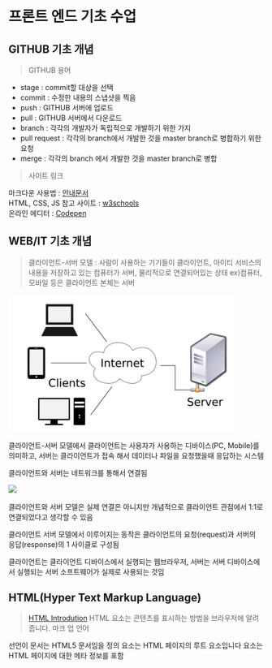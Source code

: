 # 프론트 엔드 기초 수업

## GITHUB 기초 개념

> GITHUB 용어

- stage : commit할 대상을 선택
- commit : 수정한 내용의 스냅샷을 찍음
- push : GITHUB 서버에 업로드
- pull : GITHUB 서버에서 다운로드
- branch : 각각의 개발자가 독립적으로 개발하기 위한 가지
- pull request : 각각의 branch에서 개발한 것을 master branch로 병합하기 위한 요청
- merge : 각각의 branch 에서 개발한 것을 master branch로 병합

> 사이트 링크

마크다운 사용법 : [안내문서](https://gist.github.com/ihoneymon/652be052a0727ad59601)<br/>
HTML, CSS, JS 참고 사이트 : [w3schools](https://www.w3schools.com/)<br/>
온라인 에디터 : [Codepen](https://codepen.io/pen/tour/welcome/start)

## WEB/IT 기초 개념

> 클라이언트-서버 모델 : 사람이 사용하는 기기들이 클라이언트, 아이티 서비스의 내용을 저장하고 있는 컴퓨터가 서버, 물리적으로 연결되어있는 상태
ex)컴퓨터,모바일 등은 클라이언트 본체는 서버
<img src="https://github.com/JOYONGSUN/20210320_start_frontend/blob/main/1200px-Client-server-model.svg.png" width="450px" />

클라이언트-서버 모델에서 클라이언트는 사용자가 사용하는 디바이스(PC, Mobile)를 의미하고, 서버는 클라이언트가 접속 해서 데이터나 파일을 요청했을때 응답하는 시스템

클라이언트와 서버는 네트워크를 통해서 연결됨

<img src="https://s3-ap-northeast-2.amazonaws.com/opentutorials-user-file/course/2614/4971.png" />

클라이언트와 서버 모델은 실제 연결은 아니지만 개념적으로 클라이언트 관점에서 1:1로 연결되었다고 생각할 수 있음

클라이언트 서버 모델에서 이루어지는 동작은 클라이언트의 요청(request)과 서버의 응답(response)의 1 사이클로 구성됨

클라이언트는 클라이언트 디바이스에서 실행되는 웹브라우저, 서버는 서버 디바이스에서 실행되는 서버 소프트웨어가 실제로 사용되는 것임

## HTML(Hyper Text Markup Language)

>[HTML Introdution](https://www.w3schools.com/html/html_intro.asp)
 HTML 요소는 콘텐츠를 표시하는 방법을 브라우저에 알려줍니다.
 마크 업 언어

<!DOCTYPE html>선언이 문서는 HTML5 문서임을 정의
<html>요소는 HTML 페이지의 루트 요소입니다
<head>요소는 HTML 페이지에 대한 메타 정보를 포함
<title>요소는 (브라우저의 제목 표시 줄이나 페이지의 탭에 표시되는) HTML 페이지의 제목을 지정합니다
<body>요소는 문서의 본문을 정의하고, 등 호, 단락, 이미지, 하이퍼 링크, 테이블,리스트, 모든 가시적 인 컨텐츠에 대한 컨테이너이고
<h1>요소는 큰 제목을 정의
<p>요소는 문단을 정의
  
  편집기 코드펜
  https://www.w3schools.com/html/html_basic.asp
  
>[HTML Element](https://www.w3schools.com/html/html_basic.asp)

>[HTML Attributes](https://www.w3schools.com/html/html_attributes.asp)

-------------------------------------------------
html,css,js는클라이언트 브라우저가 해석(뿌려준다)랜더링한다
 해석=랜더링,컴파일링,인터프리팅
서버에서 처리하는 언어(처리해서 결과만 화면에):PHP,ASP,JSP

서버=IDC센터 컴퓨터 ex)KT 분당 IDC

라우터,게이트웨이=망구성     스마트폰 기지국

클라이언트 서버모델의 개념

푸쉬 알림/벳지?/칼럼?

메인브런치=마스터브렌치

서버소트웨어=서버

os/IIS설치(asp언어로개발)
리눅스/아파치소프트웨어서버설치(PHP언어,톰켓으로 자바사용)

클라이언트는 클라이언트 하드웨어에서 실행된 웹브라우저
네이버에 설치된 아파치가 서버



-------------------------------------------------

frontend 공부시작

문준석 선생님
ministori@naver.com
1,2.github
web/it 기초내용
html
3,4.css
5,6.js
example
1:20-2:30 -> 3:50
-------------------------------------------------
브라우저:크롬
컨트롤+링크클릭=새탭

<버전관리시스템>
tortoise svn(설치형:비공개작업)-setting
깃&깃허브(+협업)
cvs

<OS>
윈도우 < 맥os(리눅스기반or유닉스 기반) < 서버 리눅스
*리닉스 공부,리눅스 커널 책(리눅스 소스 공개)
*
안드로이드 ios

<cmd,bash>

깃허브에서 레파지토리 만들기
워드프레스-php개발자
서버개발자 php
cms
리모트워크

<프레임웤,애니메이션>
자바스크립트,제이쿼리-리엑트,앵귤러.vue.js

알고리즘

서버공부
아파치서버
아파치톰켓

웹서버
was
왓스-websphere 유지보수 전문인력
톰켓 내부 관련인력

프론트 자동화툴 벌크 인클루드시킨다
gulp.js 웹펙

sass css전처리 언어(css언어 프로그래밍 언어처럼 처리)

프론트 툴 공부

언어를공부할것인가 툴을 공부할것인가

프론트엔드 로드맵
---------------------------
깃허브
버전관리
레파지토리:저장소
커밋:
----------
<버전관리 커밋을 하기위한단계>
컴퓨터내 수정작업->stage:무대위에 올리는거->commit->스냅샷찍기->push 깃허브네트워크 반영
pull:push의 반대로 다운로드를 받는다(협업)
branch/master branch ->pull request 작업이 끝났다는 표시-> merge 합침

깃허브에서 만드는 문서
마크다운문서

마크업언어

약자의 뜻을 알면 이해하기 쉬움

WYSIWYG:워드,한글,파워포인트,포토샵

commit에 메모 이력을 남긴다

커밋 푸쉬 

소스트리 사용

ide 에디터

vscode 깃허브 접속
--------------------------
웹사이트 기술 표준 사이트 w3c

header tag

html 5.1버전

css grid layout

w3schools.com

자바:소프트개발언어

asp

웹기술=프론트엔드

코드펜


--------------

